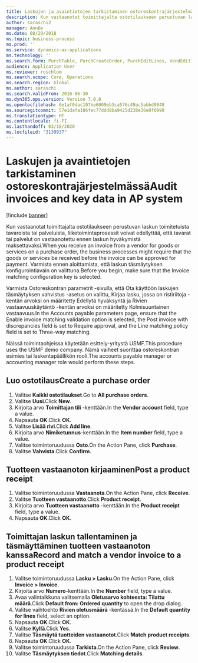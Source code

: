 ```yaml
---
title: Laskujen ja avaintietojen tarkistaminen ostoreskontrajärjestelmässä
description: Kun vastaanotat toimittajalta ostotilaukseen perustuvan laskun toimitetuista tavaroista tai palveluista, liiketoimintaprosessit voivat edellyttää, että tavarat tai palvelut on vastaanotettu ennen laskun hyväkymistä maksettavaksi.
author: saraschi2
manager: AnnBe
ms.date: 08/29/2018
ms.topic: business-process
ms.prod: ''
ms.service: dynamics-ax-applications
ms.technology: ''
ms.search.form: PurchTable, PurchCreateOrder, PurchEditLines, VendEditInvoice, VendEditInvoiceDefaultQuantityForLinesDropDialog,  VendJournalMatch_PackingSlip, VendInvoiceMatchingDetails
audience: Application User
ms.reviewer: roschlom
ms.search.scope: Core, Operations
ms.search.region: Global
ms.author: saraschi
ms.search.validFrom: 2016-06-30
ms.dyn365.ops.version: Version 7.0.0
ms.openlocfilehash: 6e1af0dac107be6009eb3ca576c49ac5abbd9848
ms.sourcegitcommit: 57e1dafa186fec77ddd8ba9425d238e36e0f0998
ms.translationtype: HT
ms.contentlocale: fi-FI
ms.lasthandoff: 03/18/2020
ms.locfileid: "3139937"
---
```

# <a name="audit-invoices-and-key-data-in-ap-system"></a><span data-ttu-id="b7ce4-103">Laskujen ja avaintietojen tarkistaminen ostoreskontrajärjestelmässä</span><span class="sxs-lookup"><span data-stu-id="b7ce4-103">Audit invoices and key data in AP system</span></span>

[!include [banner](../../includes/banner.md)]

<span data-ttu-id="b7ce4-104">Kun vastaanotat toimittajalta ostotilaukseen perustuvan laskun toimitetuista tavaroista tai palveluista, liiketoimintaprosessit voivat edellyttää, että tavarat tai palvelut on vastaanotettu ennen laskun hyväkymistä maksettavaksi.</span><span class="sxs-lookup"><span data-stu-id="b7ce4-104">When you receive an invoice from a vendor for goods or services on a purchase order, the business processes might require that the goods or services be received before the invoice can be approved for payment.</span></span> <span data-ttu-id="b7ce4-105">Varmista ennen aloittamista, että laskun täsmäytyksen konfigurointiavain on valittuna.</span><span class="sxs-lookup"><span data-stu-id="b7ce4-105">Before you begin, make sure that the Invoice matching configuration key is selected.</span></span> 

<span data-ttu-id="b7ce4-106">Varmista Ostoreskontran parametrit -sivulla, että Ota käyttöön laskujen täsmäytyksen vahvistus -asetus on valittu, Kirjaa lasku, jossa on ristiriitoja -kentän arvoksi on määritetty Edellytä hyväksyntä ja Rivien vastaavuuskäytäntö -kentän arvoksi on määritetty Kolmisuuntainen vastaavuus.</span><span class="sxs-lookup"><span data-stu-id="b7ce4-106">In the Accounts payable parameters page, ensure that the Enable invoice matching validation option is selected, the Post invoice with discrepancies field is set to Require approval, and the Line matching policy field is set to Three-way matching.</span></span>

<span data-ttu-id="b7ce4-107">Näissä toimintaohjeissa käytetään esittely-yritystä USMF.</span><span class="sxs-lookup"><span data-stu-id="b7ce4-107">This procedure uses the USMF demo company.</span></span> <span data-ttu-id="b7ce4-108">Nämä vaiheet suorittaa ostoreskontran esimies tai laskentapäällikön rooli.</span><span class="sxs-lookup"><span data-stu-id="b7ce4-108">The accounts payable manager or accounting manager role would perform these steps.</span></span>


## <a name="create-a-purchase-order"></a><span data-ttu-id="b7ce4-109">Luo ostotilaus</span><span class="sxs-lookup"><span data-stu-id="b7ce4-109">Create a purchase order</span></span>
1. <span data-ttu-id="b7ce4-110">Valitse **Kaikki ostotilaukset**.</span><span class="sxs-lookup"><span data-stu-id="b7ce4-110">Go to **All purchase orders**.</span></span>
2. <span data-ttu-id="b7ce4-111">Valitse **Uusi**.</span><span class="sxs-lookup"><span data-stu-id="b7ce4-111">Click **New**.</span></span>
3. <span data-ttu-id="b7ce4-112">Kirjoita arvo **Toimittajan tili** -kenttään.</span><span class="sxs-lookup"><span data-stu-id="b7ce4-112">In the **Vendor account** field, type a value.</span></span>
4. <span data-ttu-id="b7ce4-113">Napsauta **OK**.</span><span class="sxs-lookup"><span data-stu-id="b7ce4-113">Click **OK**.</span></span>
5. <span data-ttu-id="b7ce4-114">Valitse **Lisää rivi**.</span><span class="sxs-lookup"><span data-stu-id="b7ce4-114">Click **Add line**.</span></span>
6. <span data-ttu-id="b7ce4-115">Kirjoita arvo **Nimiketunnus**-kenttään.</span><span class="sxs-lookup"><span data-stu-id="b7ce4-115">In the **Item number** field, type a value.</span></span>
7. <span data-ttu-id="b7ce4-116">Valitse toimintoruudussa **Osto**.</span><span class="sxs-lookup"><span data-stu-id="b7ce4-116">On the Action Pane, click **Purchase**.</span></span>
8. <span data-ttu-id="b7ce4-117">Valitse **Vahvista**.</span><span class="sxs-lookup"><span data-stu-id="b7ce4-117">Click **Confirm**.</span></span>

## <a name="post-a-product-receipt"></a><span data-ttu-id="b7ce4-118">Tuotteen vastaanoton kirjaaminen</span><span class="sxs-lookup"><span data-stu-id="b7ce4-118">Post a product receipt</span></span>
1. <span data-ttu-id="b7ce4-119">Valitse toimintoruudussa **Vastaanota**.</span><span class="sxs-lookup"><span data-stu-id="b7ce4-119">On the Action Pane, click **Receive**.</span></span>
2. <span data-ttu-id="b7ce4-120">Valitse **Tuotteen vastaanotto**.</span><span class="sxs-lookup"><span data-stu-id="b7ce4-120">Click **Product receipt**.</span></span>
3. <span data-ttu-id="b7ce4-121">Kirjoita arvo **Tuotteen vastaanotto** -kenttään.</span><span class="sxs-lookup"><span data-stu-id="b7ce4-121">In the **Product receipt** field, type a value.</span></span>
4. <span data-ttu-id="b7ce4-122">Napsauta **OK**.</span><span class="sxs-lookup"><span data-stu-id="b7ce4-122">Click **OK**.</span></span>

## <a name="record-and-match-a-vendor-invoice-to-a-product-receipt"></a><span data-ttu-id="b7ce4-123">Toimittajan laskun tallentaminen ja täsmäyttäminen tuotteen vastaanoton kanssa</span><span class="sxs-lookup"><span data-stu-id="b7ce4-123">Record and match a vendor invoice to a product receipt</span></span>
1. <span data-ttu-id="b7ce4-124">Valitse toimintoruudussa **Lasku > Lasku**.</span><span class="sxs-lookup"><span data-stu-id="b7ce4-124">On the Action Pane, click **Invoice > Invoice**.</span></span>
2. <span data-ttu-id="b7ce4-125">Kirjoita arvo **Numero**-kenttään.</span><span class="sxs-lookup"><span data-stu-id="b7ce4-125">In the **Number** field, type a value.</span></span>
3. <span data-ttu-id="b7ce4-126">Avaa valintaikkuna valitsemalla **Oletusarvo kohteesta: Tilattu määrä**.</span><span class="sxs-lookup"><span data-stu-id="b7ce4-126">Click **Default from: Ordered quantity** to open the drop dialog.</span></span>
4. <span data-ttu-id="b7ce4-127">Valitse vaihtoehto **Rivien oletusmäärä** -kentässä.</span><span class="sxs-lookup"><span data-stu-id="b7ce4-127">In the **Default quantity for lines** field, select an option.</span></span>
5. <span data-ttu-id="b7ce4-128">Napsauta **OK**.</span><span class="sxs-lookup"><span data-stu-id="b7ce4-128">Click **OK**.</span></span>
6. <span data-ttu-id="b7ce4-129">Valitse **Kyllä**.</span><span class="sxs-lookup"><span data-stu-id="b7ce4-129">Click **Yes**.</span></span>
7. <span data-ttu-id="b7ce4-130">Valitse **Täsmäytä tuotteiden vastaanotot**.</span><span class="sxs-lookup"><span data-stu-id="b7ce4-130">Click **Match product receipts**.</span></span>
8. <span data-ttu-id="b7ce4-131">Napsauta **OK**.</span><span class="sxs-lookup"><span data-stu-id="b7ce4-131">Click **OK**.</span></span>
9. <span data-ttu-id="b7ce4-132">Valitse toimintoruudussa **Tarkista**.</span><span class="sxs-lookup"><span data-stu-id="b7ce4-132">On the Action Pane, click **Review**.</span></span>
10. <span data-ttu-id="b7ce4-133">Valitse **Täsmäytyksen tiedot**.</span><span class="sxs-lookup"><span data-stu-id="b7ce4-133">Click **Matching details**.</span></span>

